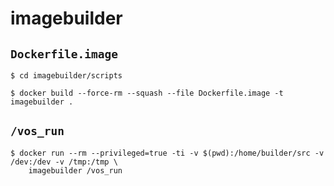 # imagebuilder

## `Dockerfile.image`

```
$ cd imagebuilder/scripts

$ docker build --force-rm --squash --file Dockerfile.image -t imagebuilder .
```

## `/vos_run`

```
$ docker run --rm --privileged=true -ti -v $(pwd):/home/builder/src -v /dev:/dev -v /tmp:/tmp \
    imagebuilder /vos_run
```
